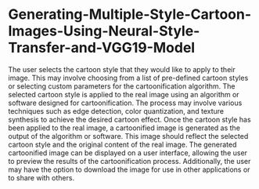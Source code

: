 # Generating-Multiple-Style-Cartoon-Images-Using-Neural-Style-Transfer-and-VGG19-Model

The user selects the cartoon style that they would like to apply to their image. This may involve choosing from a list of pre-defined cartoon styles or selecting custom parameters for the cartoonification algorithm.
The selected cartoon style is applied to the real image using an algorithm or software designed for cartoonification. The process may involve various techniques such as edge detection, color quantization, and texture synthesis to achieve the desired cartoon effect.
Once the cartoon style has been applied to the real image, a cartoonified image is generated as the output of the algorithm or software. This image should reflect the selected cartoon style and the original content of the real image.
The generated cartoonified image can be displayed on a user interface, allowing the user to preview the results of the cartoonification process. Additionally, the user may have the option to download the image for use in other applications or to share with others.

